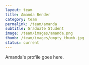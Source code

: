 ```yaml
---
layout: team
title: Amanda Bender
category: team
permalink: /team/amanda
subtitle: Graduate Student
image: /team/images/amanda.png
thumb: /team/images/empty_thumb.jpg
status: current
---
```


Amanda's profile goes here.